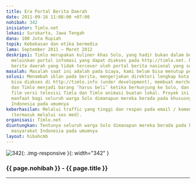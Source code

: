 ```yaml
---
title: Era Portal Berita Daerah
date: 2011-09-16 11:08:00 +07:00
nohibah: 342
inisiator: Timlo.net
lokasi: Surakarta, Jawa Tengah
dana: 100 Juta Rupiah
topik: Kebebasan dan etika bermedia
lama: September 2011 – Maret 2012
deskripsi: Timlo merupakan kuliner khas Solo, yang hadir bukan dalam bentuk makanan,
  melainkan portal infomasi yang dapat diakses pada http://timlo.net. Portal ini berisikan
  berita daerah yang tidak tercover oleh portal berita nasional yang sudah ada.
masalah: Masalah saat ini adalah pada biaya, kami belum bisa menutup pengeluaran.
solusi: Menambah iklan pada berita, mengerjakan direktori lengkap kota Solo, yang
  bisa diakses di http://timlo.info (under development), membuat merchandise Timla
  dan Timlo menjadi barang ‘harus beli’ ketika berkunjung ke Solo, dan menjadikan
  film versi televisi Timla dan Timlo animasi buatan lokal. Proyek ini akan memberikan
  manfaat bagi seluruh warga Solo dimanapun mereka berada pada khususnya dan masyarakat
  Indonesia pada umumnya
keberhasilan: Melalui traffic yang tinggi dan respon pada email / komentar yang masuk
  (termasuk melalui sos med).
organisasi: Timlo.net
diuntungkan: Tentunya seluruh warga Solo dimanapun mereka berada pada khususnya dan
  masyarakat Indonesia pada umumnya
layout: hibahcmb
---
```


![342](/static/img/hibahcmb/342.png){: .img-responsive }{: width="342" }

### {{ page.nohibah }} - {{ page.title }}

---
